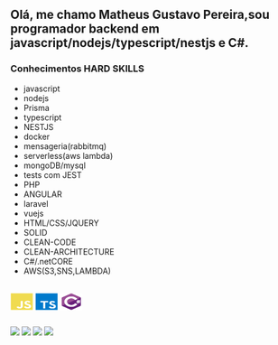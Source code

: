 ## Olá, me chamo Matheus Gustavo Pereira,sou programador backend em javascript/nodejs/typescript/nestjs e C#.
 
 ### Conhecimentos HARD SKILLS
 - javascript
 - nodejs
 - Prisma
 - typescript
 - NESTJS
 - docker
 - mensageria(rabbitmq)
 - serverless(aws lambda)
 - mongoDB/mysql
 - tests com JEST
 - PHP
 - ANGULAR
 - laravel
 - vuejs
 - HTML/CSS/JQUERY
 - SOLID
 - CLEAN-CODE
 - CLEAN-ARCHITECTURE 
 - C#/.netCORE
 - AWS(S3,SNS,LAMBDA)
 

<div style="display: inline_block"><br>
  <img align="center" alt="Rafa-Js" height="30" width="40" src="https://raw.githubusercontent.com/devicons/devicon/master/icons/javascript/javascript-plain.svg">
  <img align="center" alt="Rafa-Ts" height="30" width="40" src="https://raw.githubusercontent.com/devicons/devicon/master/icons/typescript/typescript-plain.svg"> 
  <img align="center" alt="Rafa-Csharp" height="30" width="40" src="https://raw.githubusercontent.com/devicons/devicon/master/icons/csharp/csharp-original.svg">
  
</div>
  
  ##
 
<div>  
 <a href="https://www.discordapp.com/users/1009542746215825428" target="_blank"><img src="https://img.shields.io/badge/Discord-7289DA?style=for-the-badge&logo=discord&logoColor=white" target="_blank"></a> 
  <a href = "mailto:matheusgustavo.mgp@gmail.com"><img src="https://img.shields.io/badge/-Gmail-%23333?style=for-the-badge&logo=gmail&logoColor=white" target="_blank"></a>
  <a href="https://www.linkedin.com/in/matheusgustavomgp/" target="_blank"><img src="https://img.shields.io/badge/-LinkedIn-%230077B5?style=for-the-badge&logo=linkedin&logoColor=white" target="_blank"></a> 
  <a href="https://www.youtube.com/@MatheusGustavoMGP" target="_blank"><img src="https://img.shields.io/badge/youtube-red?style=for-the-badge&logo=youtube" target="_blank"></a> 
</div>
